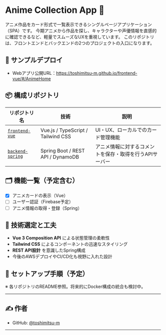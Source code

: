 # Anime Collection App 🎴

アニメ作品をカード形式で一覧表示できるシングルページアプリケーション（SPA）です。
今期アニメから作品を探し、キャラクターや声優情報を直感的に確認できるなど、軽量でスムーズなUXを重視しています。
このリポジトリは、フロントエンドとバックエンドの2つのプロジェクトの入口になります。

## 🔗 サンプルデプロイ
- Webアプリ公開URL：https://toshimitsu-m.github.io/frontend-vue/#/AnimeHome

## 📦 構成リポジトリ

| リポジトリ名 | 技術 | 説明 |
|-------------|------|------|
| [`frontend-vue`](https://github.com/toshimitsu-m/frontend-vue) | Vue.js / TypeScript / Tailwind CSS | UI・UX、ローカルでのカード管理機能 |
| [`backend-spring`](https://github.com/toshimitsu-m/backend-spring) | Spring Boot / REST API / DynamoDB | アニメ情報に対するコメントを保存・取得を行うAPIサーバー |

## 🗂 機能一覧（予定含む）

- [x] アニメカードの表示（Vue）
- [ ] ユーザー認証（Firebase予定）
- [ ] アニメ情報の取得・登録（Spring）

## 🧠 技術選定と工夫

- **Vue 3 Composition API** による状態管理の柔軟性
- **Tailwind CSS** によるコンポーネントの迅速なスタイリング
- **REST API設計** を意識したSpring構成
- 今後のAWSデプロイやCI/CD化も視野に入れた設計

## 📖 セットアップ手順（予定）

※ 各リポジトリのREADME参照。将来的にDocker構成の統合も検討中。

---

## ✍️ 作者

- GitHub: [@toshimitsu-m](https://github.com/toshimitsu-m)

---

